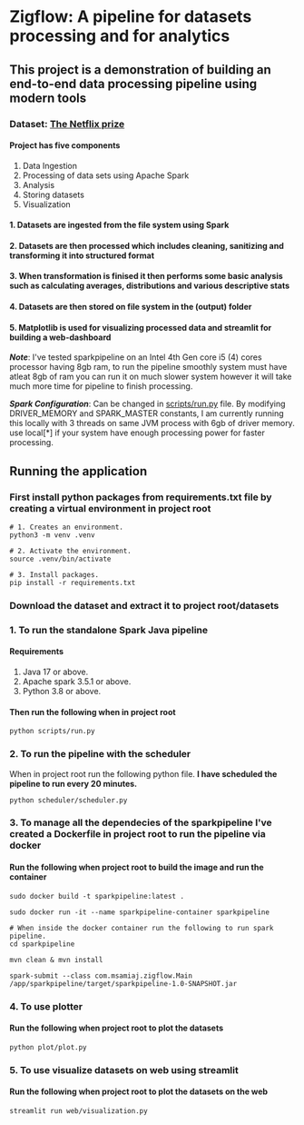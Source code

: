 # Zigflow: A pipeline for datasets processing and for analytics

## This project is a demonstration of building an end-to-end data processing pipeline using modern tools

### Dataset: [The Netflix prize](https://www.kaggle.com/datasets/netflix-inc/netflix-prize-data)

#### Project has five components

1. Data Ingestion
2. Processing of data sets using Apache Spark
3. Analysis
4. Storing datasets
5. Visualization

#### 1. Datasets are ingested from the file system using Spark

#### 2. Datasets are then processed which includes cleaning, sanitizing and transforming it into structured format

#### 3. When transformation is finised it then performs some basic analysis such as calculating averages, distributions and various descriptive stats

#### 4. Datasets are then stored on file system in the (output) folder

#### 5. Matplotlib is used for visualizing processed data and streamlit for building a web-dashboard

**_Note_**: I've tested sparkpipeline on an Intel 4th Gen core i5 (4) cores processor having 8gb ram, to run the pipeline smoothly system must have atleat 8gb of ram you can run it on much slower system however it will take much more time for pipeline to finish processing.

**_Spark Configuration_**: Can be changed in [scripts/run.py](scripts/run.py) file. By modifying DRIVER_MEMORY and SPARK_MASTER constants,
I am currently running this locally with 3 threads on same JVM process with 6gb of driver memory.
use local[*] if your system have enough processing power for faster processing.

## Running the application

### First install python packages from requirements.txt file by creating a virtual environment in project root

```shell
# 1. Creates an environment.
python3 -m venv .venv

# 2. Activate the environment.
source .venv/bin/activate

# 3. Install packages.
pip install -r requirements.txt
```

### Download the dataset and extract it to project root/datasets

### 1. To run the standalone Spark Java pipeline

#### Requirements

1. Java 17 or above.
2. Apache spark 3.5.1 or above.
3. Python 3.8 or above.

#### Then run the following when in project root

```shell
python scripts/run.py
```

### 2. To run the pipeline with the scheduler

When in project root run the following python file.
**I have scheduled the pipeline to run every 20 minutes.**

```shell
python scheduler/scheduler.py
```

### 3. To manage all the dependecies of the sparkpipeline I've created a Dockerfile in project root to run the pipeline via docker

#### Run the following when project root to build the image and run the container

```shell
sudo docker build -t sparkpipeline:latest .

sudo docker run -it --name sparkpipeline-container sparkpipeline

# When inside the docker container run the following to run spark pipeline.
cd sparkpipeline

mvn clean & mvn install

spark-submit --class com.msamiaj.zigflow.Main /app/sparkpipeline/target/sparkpipeline-1.0-SNAPSHOT.jar
```

### 4. To use plotter

#### Run the following when project root to plot the datasets

```shell
python plot/plot.py
```

### 5. To use visualize datasets on web using streamlit

#### Run the following when project root to plot the datasets on the web

```shell
streamlit run web/visualization.py
```
